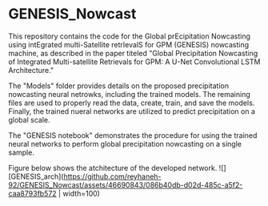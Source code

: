 # GENESIS_Nowcast
This repository contains the code for the Global prEcipitation Nowcasting using intEgrated multi-Satellite retrIevalS for GPM (GENESIS) nowcasting machine, as described in the paper titeled "Global Precipitation Nowcasting of Integrated Multi-satellite Retrievals for GPM: A U-Net Convolutional LSTM Architecture."

The "Models" folder provides details on the proposed precipitation nowcasting neural netrowks, including the trained models. The remaining files are used to properly read the data, create, train, and save the models. Finally, the trained nueral networks are utilized to predict precipitation on a global scale.

The "GENESIS notebook" demonstrates the procedure for using the trained neural networks to perform global precipitation nowcasting on a single sample.

Figure below shows the atchitecture of the developed network.
![][GENESIS_arch](https://github.com/reyhaneh-92/GENESIS_Nowcast/assets/46690843/086b40db-d02d-485c-a5f2-caa8793fb572 | width=100)
